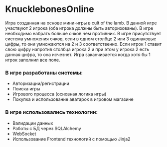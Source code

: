 # KnucklebonesOnline
Игра созданная на основе мини-игры в cult of the lamb.
В данной игре участвуют 2 игрока (оба игрока должны быть авторизованы).
В игре необходимо набрать больше очков чем противник.
В игре присутствует система умножения очков, если в одном столбце 2 или 3 одинаковые цифры, то они умножаются на 2 и 3 соответственно.
Если игрок 1 ставит свою цифру напротив столбца игрока 2 и при этом у игрока 2 есть данная цифра, то она исчезнет.
Игра заканчивается когда хотя бы 1 игрок заполнил все поле.
### В игре разработаны системы:
* Авторизации/регистрации
* Поиска игры
* Игрового процесса (основная логика игры)
* Покупка и использование аватарок в игровом магазине

### В игре использовались технологии:
* Валидации данных
* Работы с БД через SQLAlchemy
* WebSocket
* Использование Frontend технологий с помощью Jinja2
